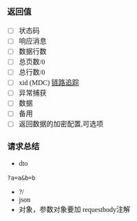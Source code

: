<font face="Simsun" size=3>


### 返回值

- [ ] 状态码
- [ ] 响应消息
- [ ] 数据行数
- [ ] 总页数/0
- [ ] 总行数/0
- [ ] xid (MDC) [链路追踪](https://blog.csdn.net/xubin320121/article/details/93857126)
- [ ] 异常捕获
- [ ] 数据
- [ ] 备用
- [ ] 返回数据的加密配置,可选项

### 请求总结

- dto
~~~
?a=a&b=b
~~~
- ?/
- json
- 对象，参数对象要加 requestbody注解

</font>